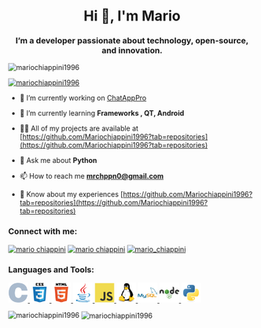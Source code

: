 <h1 align="center">Hi 👋, I'm Mario</h1>
<h3 align="center">I’m a developer passionate about technology, open-source, and innovation.</h3>

<p align="left"> <img src="https://komarev.com/ghpvc/?username=mariochiappini1996&label=Profile%20views&color=0e75b6&style=flat" alt="mariochiappini1996" /> </p>

<p align="left"> <a href="https://github.com/ryo-ma/github-profile-trophy"><img src="https://github-profile-trophy.vercel.app/?username=mariochiappini1996" alt="mariochiappini1996" /></a> </p>

- 🔭 I’m currently working on [ChatAppPro](https://github.com/Mariochiappini1996/ChatAppPro---Progetto-Tesi-di-Laurea)

- 🌱 I’m currently learning **Frameworks , QT, Android**

- 👨‍💻 All of my projects are available at [https://github.com/Mariochiappini1996?tab=repositories](https://github.com/Mariochiappini1996?tab=repositories)

- 💬 Ask me about **Python**

- 📫 How to reach me **mrchppn0@gmail.com**

- 📄 Know about my experiences [https://github.com/Mariochiappini1996?tab=repositories](https://github.com/Mariochiappini1996?tab=repositories)

<h3 align="left">Connect with me:</h3>
<p align="left">
<a href="https://www.linkedin.com/in/mario-chiappini-a55146272" target="blank"><img align="center" src="https://raw.githubusercontent.com/rahuldkjain/github-profile-readme-generator/master/src/images/icons/Social/linked-in-alt.svg" alt="mario chiappini" height="30" width="40" /></a>
<a href="https://www.facebook.com/Mariochiappini18?locale=it_IT" target="blank"><img align="center" src="https://raw.githubusercontent.com/rahuldkjain/github-profile-readme-generator/master/src/images/icons/Social/facebook.svg" alt="mario chiappini" height="30" width="40" /></a>
<a href="https://www.instagram.com/mariochiappini_/" target="blank"><img align="center" src="https://raw.githubusercontent.com/rahuldkjain/github-profile-readme-generator/master/src/images/icons/Social/instagram.svg" alt="mario_chiappini" height="30" width="40" /></a>
</p>

<h3 align="left">Languages and Tools:</h3>
<p align="left"> <a href="https://www.cprogramming.com/" target="_blank" rel="noreferrer"> <img src="https://raw.githubusercontent.com/devicons/devicon/master/icons/c/c-original.svg" alt="c" width="40" height="40"/> </a> <a href="https://www.w3schools.com/css/" target="_blank" rel="noreferrer"> <img src="https://raw.githubusercontent.com/devicons/devicon/master/icons/css3/css3-original-wordmark.svg" alt="css3" width="40" height="40"/> </a> <a href="https://www.w3.org/html/" target="_blank" rel="noreferrer"> <img src="https://raw.githubusercontent.com/devicons/devicon/master/icons/html5/html5-original-wordmark.svg" alt="html5" width="40" height="40"/> </a> <a href="https://www.java.com" target="_blank" rel="noreferrer"> <img src="https://raw.githubusercontent.com/devicons/devicon/master/icons/java/java-original.svg" alt="java" width="40" height="40"/> </a> <a href="https://developer.mozilla.org/en-US/docs/Web/JavaScript" target="_blank" rel="noreferrer"> <img src="https://raw.githubusercontent.com/devicons/devicon/master/icons/javascript/javascript-original.svg" alt="javascript" width="40" height="40"/> </a> <a href="https://www.linux.org/" target="_blank" rel="noreferrer"> <img src="https://raw.githubusercontent.com/devicons/devicon/master/icons/linux/linux-original.svg" alt="linux" width="40" height="40"/> </a> <a href="https://www.mysql.com/" target="_blank" rel="noreferrer"> <img src="https://raw.githubusercontent.com/devicons/devicon/master/icons/mysql/mysql-original-wordmark.svg" alt="mysql" width="40" height="40"/> </a> <a href="https://nodejs.org" target="_blank" rel="noreferrer"> <img src="https://raw.githubusercontent.com/devicons/devicon/master/icons/nodejs/nodejs-original-wordmark.svg" alt="nodejs" width="40" height="40"/> </a> <a href="https://www.python.org" target="_blank" rel="noreferrer"> <img src="https://raw.githubusercontent.com/devicons/devicon/master/icons/python/python-original.svg" alt="python" width="40" height="40"/> </a> </p>

<p><img align="left" src="https://github-readme-stats.vercel.app/api/top-langs?username=mariochiappini1996&show_icons=true&locale=en&layout=compact" alt="mariochiappini1996" /></p>

<p>&nbsp;<img align="center" src="https://github-readme-stats.vercel.app/api?username=mariochiappini1996&show_icons=true&locale=en" alt="mariochiappini1996" /></p>
